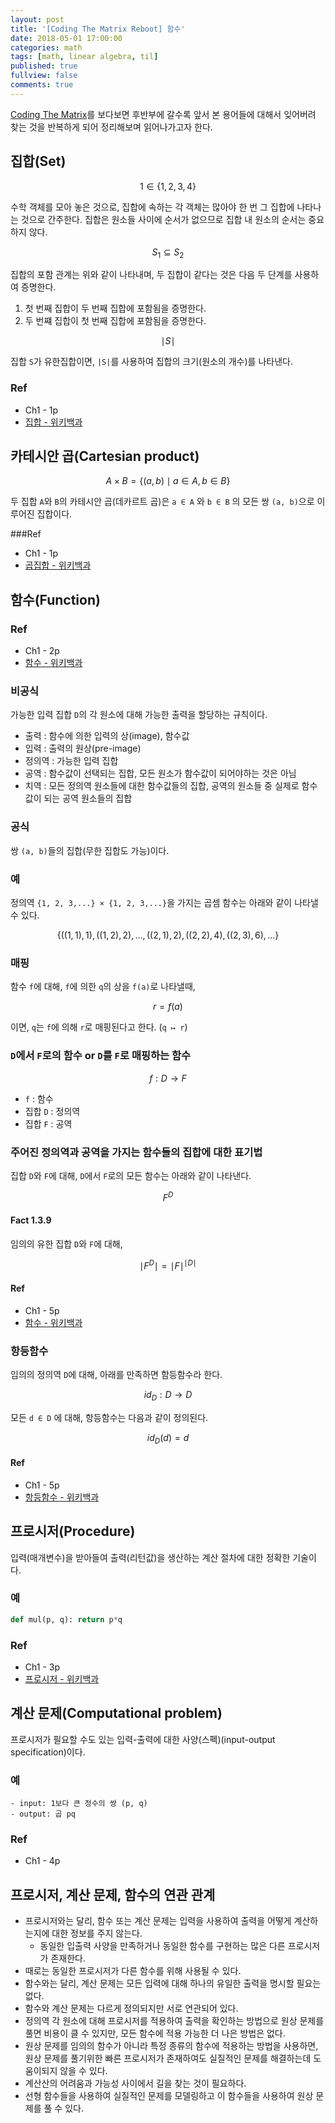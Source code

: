```yaml
---
layout: post
title: '[Coding The Matrix Reboot] 함수'
date: 2018-05-01 17:00:00
categories: math
tags: [math, linear algebra, til]
published: true
fullview: false
comments: true
---
```


[Coding The Matrix](http://book.naver.com/bookdb/book_detail.nhn?bid=9071199)를 보다보면 후반부에 갈수록 앞서 본 용어들에 대해서 잊어버려 찾는 것을 반복하게 되어 정리해보며 읽어나가고자 한다.

## 집합(Set)

$$
1 \in \{ 1, 2, 3, 4 \}
$$

수학 객체를 모아 놓은 것으로, 집합에 속하는 각 객체는 많아야 한 번 그 집합에 나타나는 것으로 간주한다. 집합은 원소들 사이에 순서가 없으므로 집합 내 원소의 순서는 중요하지 않다.

$$
S_1 \subseteq S_2
$$

집합의 포함 관계는 위와 같이 나타내며, 두 집합이 같다는 것은 다음 두 단계를 사용하여 증명한다.

1. 첫 번째 집합이 두 번째 집합에 포함됨을 증명한다.
2. 두 번쨰 집합이 첫 번째 집합에 포함됨을 증명한다.

$$
\mid S \mid
$$

집합 `S`가 유한집합이면, `|S|`를 사용하여 집합의 크기(원소의 개수)를 나타낸다.

### Ref

* Ch1 - 1p
* [집합 - 위키백과](https://ko.wikipedia.org/wiki/%EC%A7%91%ED%95%A9)

## 카테시안 곱(Cartesian product)

$$
A \times B = \{ (a, b) \mid a \in A, b \in B \}
$$

두 집합 `A`와 `B`의 카테시안 곱(데카르트 곱)은 `a ∈ A` 와 `b ∈ B` 의 모든 쌍 `(a, b)`으로 이루어진 집합이다.

###Ref

* Ch1 - 1p
* [곱집합 - 위키백과](https://ko.wikipedia.org/wiki/%EA%B3%B1%EC%A7%91%ED%95%A9)

## 함수(Function)

### Ref

* Ch1 - 2p
* [함수 - 위키백과](https://ko.wikipedia.org/wiki/%ED%95%A8%EC%88%98)

### 비공식

가능한 입력 집합 `D`의 각 원소에 대해 가능한 출력을 할당하는 규칙이다.

* 출력 : 함수에 의한 입력의 상(image), 함수값
* 입력 : 출력의 원상(pre-image)
* 정의역 : 가능한 입력 집합
* 공역 : 함수값이 선택되는 집합, 모든 원소가 함수값이 되어야하는 것은 아님
* 치역 : 모든 정의역 원소들에 대한 함수값들의 집합, 공역의 원소들 중 실제로 함수값이 되는 공역 원소들의 집합

### 공식

쌍 `(a, b)`들의 집합(무한 집합도 가능)이다.

### 예

정의역 `{1, 2, 3,...} × {1, 2, 3,...}`을 가지는 곱셈 함수는 아래와 같이 나타낼 수 있다.

$$
\{((1,1),1),((1,2),2),...,((2,1),2),((2,2),4),((2,3),6),...\}
$$


### 매핑

함수 `f`에 대해, `f`에 의한 `q`의 상을 `f(a)`로 나타낼때,

$$
r = f(a)
$$

이면, `q`는 `f`에 의해 `r`로 매핑된다고 한다. (`q ↦ r`)

### **`D`에서 `F`로의 함수** or **`D`를 `F`로 매핑하는 함수**

$$
f : D \to F
$$

* `f` : 함수
* 집합 `D` : 정의역
* 집합 `F` : 공역

### 주어진 정의역과 공역을 가지는 함수들의 집합에 대한 표기법

집합 `D`와 `F`에 대해, `D`에서 `F`로의 모든 함수는 아래와 같이 나타낸다.

$$
F^D
$$

#### Fact 1.3.9

임의의 유한 집합 `D`와 `F`에 대해,

$$
\mid F^D \mid = {\mid F \mid}^{\mid D \mid}
$$

#### Ref

* Ch1 - 5p
* [함수 - 위키백과](https://ko.wikipedia.org/wiki/%ED%95%A8%EC%88%98)

### 항등함수

임의의 정의역 `D`에 대해, 아래를 만족하면 함등함수라 한다.

$$
id_D : D \to D
$$

모든 `d ∈ D` 에 대해, 항등함수는 다음과 같이 정의된다.

$$
id_D (d) = d
$$

#### Ref

* Ch1 - 5p
* [항등함수 - 위키백과](https://ko.wikipedia.org/wiki/%ED%95%AD%EB%93%B1_%ED%95%A8%EC%88%98)

## 프로시저(Procedure)

입력(매개변수)을 받아들여 출력(리턴값)을 생산하는 계산 절차에 대한 정확한 기술이다.

### 예

```python
def mul(p, q): return p*q
```

### Ref

* Ch1 - 3p
* [프로시저 - 위키백과](https://ko.wikipedia.org/wiki/%ED%95%A8%EC%88%98_(%ED%94%84%EB%A1%9C%EA%B7%B8%EB%9E%98%EB%B0%8D))

## 계산 문제(Computational problem)

프로시저가 필요할 수도 있는 입력-출력에 대한 사양(스펙)(input-output specification)이다.

### 예

```
- input: 1보다 큰 정수의 쌍 (p, q)
- output: 곱 pq
```

### Ref

* Ch1 - 4p

## 프로시저, 계산 문제, 함수의 연관 관계

* 프로시저와는 달리, 함수 또는 계산 문제는 입력을 사용하여 출력을 어떻게 계산하는지에 대한 정보를 주지 않는다.
  * 동일한 입출력 사양을 만족하거나 동일한 함수를 구현하는 많은 다른 프로시저가 존재한다.
* 때로는 동일한 프로시저가 다른 함수를 위해 사용될 수 있다.
* 함수와는 달리, 계산 문제는 모든 입력에 대해 하나의 유일한 출력을 명시할 필요는 없다.
* 함수와 계산 문제는 다르게 정의되지만 서로 연관되어 있다.
* 정의역 각 원소에 대해 프로시저를 적용하여 출력을 확인하는 방법으로 원상 문제를 풀면 비용이 클 수 있지만, 모든 함수에 적용 가능한 더 나은 방법은 없다.
* 원상 문제를 임의의 함수가 아니라 특정 종류의 함수에 적용하는 방법을 사용하면, 원상 문제를 풀기위한 빠른 프로시저가 존재하여도 실질적인 문제를 해결하는데 도움이되지 않을 수 있다.
* 계산산의 어려움과 가능성 사이에서 길을 찾는 것이 필요하다.
* 선형 함수들을 사용하여 실질적인 문제를 모델링하고 이 함수들을 사용하여 원상 문제를 풀 수 있다.






